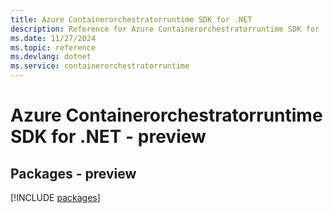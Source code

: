 ```yaml
---
title: Azure Containerorchestratorruntime SDK for .NET
description: Reference for Azure Containerorchestratorruntime SDK for .NET
ms.date: 11/27/2024
ms.topic: reference
ms.devlang: dotnet
ms.service: containerorchestratorruntime
---
```

# Azure Containerorchestratorruntime SDK for .NET - preview
## Packages - preview
[!INCLUDE [packages](containerorchestratorruntime-index.md)]